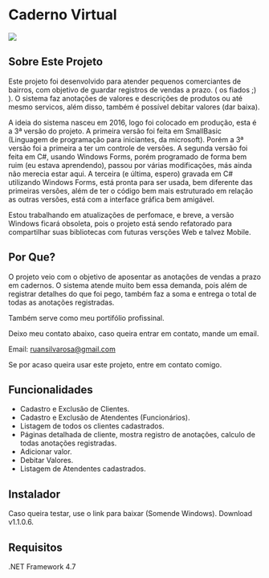 # Caderno Virtual

![](https://user-images.githubusercontent.com/20114385/84446639-51d1ff00-ac1c-11ea-9af5-fbff138b013a.png)

## Sobre Este Projeto
Este projeto foi desenvolvido para atender pequenos comerciantes de 
bairros, com objetivo de guardar registros de vendas a prazo. ( os fiados ;) ).
O sistema faz anotações de valores e descrições de produtos ou até mesmo
servicos, além disso, também é possível debitar valores (dar baixa).

A ideia do sistema nasceu em 2016, logo foi colocado em produção, esta é a 
3ª versão do projeto.
A primeira versão foi feita em SmallBasic (Linguagem de programação para iniciantes, da microsoft).
Porém a 3ª versão foi a primeira a ter um controle de versões.
A segunda versão foi feita em C#, usando Windows Forms, porém programado de forma bem ruim (eu estava aprendendo), passou por várias modificações, más ainda não merecia estar aqui.
A terceira (e última, espero) gravada em C# utilizando Windows Forms, está pronta para ser usada, bem diferente das primeiras versões, além de ter o código bem mais estruturado em relação as outras versões, está com a interface gráfica bem amigável.

Estou trabalhando em atualizações de perfomace, e breve, a versão Windows ficará obsoleta, pois o projeto está sendo refatorado para compartilhar suas bibliotecas com futuras versções Web e talvez Mobile.

## Por Que?

O projeto veio com o objetivo de aposentar as anotações de vendas a prazo em cadernos. O sistema atende muito bem essa demanda, pois além de registrar detalhes do que foi pego, também faz a soma e entrega o total de todas as anotações registradas.

Também serve como meu portifólio profissinal.

Deixo meu contato abaixo, caso queira entrar em contato, mande um email.

Email: ruansilvarosa@gmail.com

Se por acaso queira usar este projeto, entre em contato comigo.

## Funcionalidades

* Cadastro e Exclusão de Clientes.
* Cadastro e Exclusão de Atendentes (Funcionários).
* Listagem de todos os clientes cadastrados.
* Páginas detalhada de cliente, mostra registro de anotações, calculo de todas anotações registradas.
* Adicionar valor.
* Debitar Valores.
* Listagem de Atendentes cadastrados.

## Instalador

Caso queira testar, use o link para baixar (Somende Windows).
Download v1.1.0.6.

## **Requisitos**
.NET Framework 4.7

